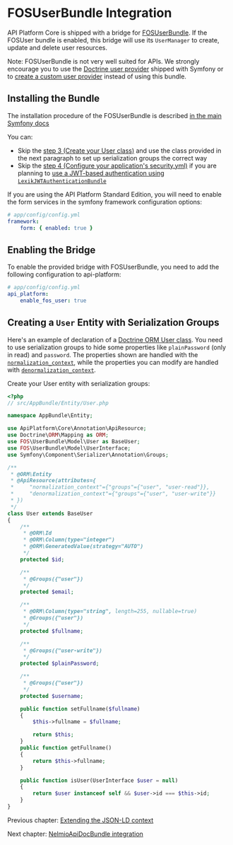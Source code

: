# FOSUserBundle Integration

API Platform Core is shipped with a bridge for [FOSUserBundle](https://github.com/FriendsOfSymfony/FOSUserBundle).
If the FOSUser bundle is enabled, this bridge will use its `UserManager` to create, update and delete user resources.

Note: FOSUserBundle is not very well suited for APIs. We strongly encourage you to use the [Doctrine user provider](https://symfony.com/doc/current/security/entity_provider.html)
shipped with Symfony or to [create a custom user provider](http://symfony.com/doc/current/security/custom_provider.html)
instead of using this bundle.

## Installing the Bundle

The installation procedure of the FOSUserBundle is described [in the main Symfony docs](https://symfony.com/doc/master/bundles/FOSUserBundle/index.html)

You can:

* Skip the [step 3 (Create your User class)](https://symfony.com/doc/master/bundles/FOSUserBundle/index.html#step-3-create-your-user-class)
and use the class provided in the next paragraph to set up serialization groups the correct way
* Skip the [step 4 (Configure your application's security.yml)](https://symfony.com/doc/master/bundles/FOSUserBundle/index.html#step-4-configure-your-application-s-security-yml)
if you are planning to [use a JWT-based authentication using `LexikJWTAuthenticationBundle`](jwt.md)

If you are using the API Platform Standard Edition, you will need to enable the form services in the symfony framework
configuration options:

```yaml
# app/config/config.yml
framework:
    form: { enabled: true }
```

## Enabling the Bridge

To enable the provided bridge with FOSUserBundle, you need to add the following configuration to api-platform:
```yaml
# app/config/config.yml
api_platform:
    enable_fos_user: true
```

## Creating a `User` Entity with Serialization Groups

Here's an example of declaration of a [Doctrine ORM User class](https://github.com/FriendsOfSymfony/FOSUserBundle/blob/master/Resources/doc/index.rst#a-doctrine-orm-user-class).
You need to use serialization groups to hide some properties like `plainPassword` (only in read) and `password`. The properties
shown are handled with the [`normalization_context`](serialization.md#normalization), while the properties
you can modify are handled with [`denormalization_context`](serialization.md#denormalization).

Create your User entity with serialization groups:

```php
<?php
// src/AppBundle/Entity/User.php

namespace AppBundle\Entity;

use ApiPlatform\Core\Annotation\ApiResource;
use Doctrine\ORM\Mapping as ORM;
use FOS\UserBundle\Model\User as BaseUser;
use FOS\UserBundle\Model\UserInterface;
use Symfony\Component\Serializer\Annotation\Groups;

/**
 * @ORM\Entity
 * @ApiResource(attributes={
 *     "normalization_context"={"groups"={"user", "user-read"}},
 *     "denormalization_context"={"groups"={"user", "user-write"}}
 * })
 */
class User extends BaseUser
{
    /**
     * @ORM\Id
     * @ORM\Column(type="integer")
     * @ORM\GeneratedValue(strategy="AUTO")
     */
    protected $id;

    /**
     * @Groups({"user"})
     */
    protected $email;

    /**
     * @ORM\Column(type="string", length=255, nullable=true)
     * @Groups({"user"})
     */
    protected $fullname;

    /**
     * @Groups({"user-write"})
     */
    protected $plainPassword;

    /**
     * @Groups({"user"})
     */
    protected $username;

    public function setFullname($fullname)
    {
        $this->fullname = $fullname;

        return $this;
    }
    public function getFullname()
    {
        return $this->fullname;
    }

    public function isUser(UserInterface $user = null)
    {
        return $user instanceof self && $user->id === $this->id;
    }
}
```

Previous chapter: [Extending the JSON-LD context](core/extending-jsonld-context.md)

Next chapter: [NelmioApiDocBundle integration](core/nelmio-api-doc.md)
